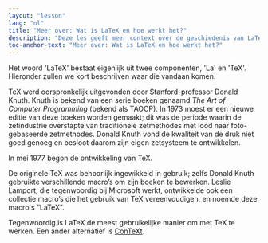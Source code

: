 ```yaml
---
layout: "lesson"
lang: "nl"
title: "Meer over: Wat is LaTeX en hoe werkt het?"
description: "Deze les geeft meer context over de geschiedenis van LaTeX en andere beschikbare bestandstypes."
toc-anchor-text: "Meer over: Wat is LaTeX en hoe werkt het?"
---
```


Het woord 'LaTeX' bestaat eigenlijk uit twee componenten, 'La' en 'TeX'. 
Hieronder zullen we kort beschrijven waar die vandaan komen.

TeX werd oorspronkelijk uitgevonden door Stanford-professor Donald Knuth. 
Knuth is bekend van een serie boeken genaamd *The Art of Computer Programming* (bekend als TAOCP). 
In 1973 moest er een nieuwe editie van deze boeken worden gemaakt; 
dit was de periode waarin de zetindustrie overstapte van traditionele zetmethodes met lood naar foto-gebaseerde zetmethodes. 
Donald Knuth vond de kwaliteit van de druk niet goed genoeg en besloot daarom zijn eigen zetsysteem te ontwikkelen.

In mei 1977 begon de ontwikkeling van TeX.

De originele TeX was behoorlijk ingewikkeld in gebruik; 
zelfs Donald Knuth gebruikte verschillende macro’s om zijn boeken te bewerken. 
Leslie Lamport, die tegenwoordig bij Microsoft werkt, ontwikkelde ook een collectie macro’s die het gebruik van TeX vereenvoudigen, en noemde deze macro's “LaTeX”.

Tegenwoordig is LaTeX de meest gebruikelijke manier om met TeX te werken. 
Een ander alternatief is [ConTeXt](https://www.contextgarden.net/).
